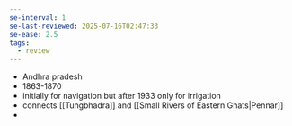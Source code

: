 ```yaml
---
se-interval: 1
se-last-reviewed: 2025-07-16T02:47:33
se-ease: 2.5
tags:
  - review
---
```

- Andhra pradesh
- 1863-1870
- initially for navigation but after 1933 only for irrigation
- connects [[Tungbhadra]] and [[Small Rivers of Eastern Ghats|Pennar]]
- 